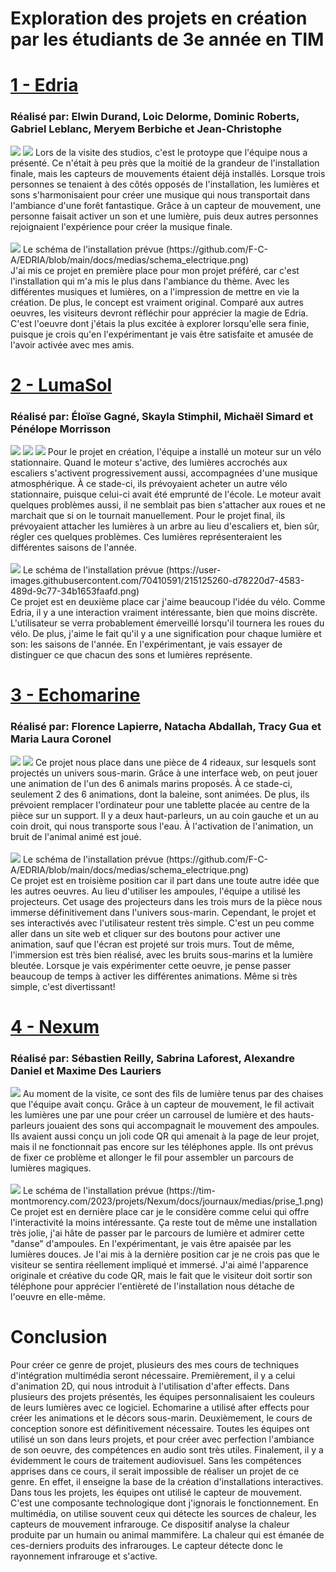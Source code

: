 <h1>Exploration des projets en création par les étudiants de 3e année en TIM</h1>
<h1><a href="https://tim-montmorency.com/2023/projets/EDRIA/docs/web/index.html">1 - Edria</a></h1>
<h3>Réalisé par: Elwin Durand, Loic Delorme, Dominic Roberts, Gabriel Leblanc, Meryem Berbiche et Jean-Christophe</h3>
<img src="medias/edria_demo.jpg">
<img src="medias/edria_demo_materiel.jpg">
Lors de la visite des studios, c'est le protoype que l'équipe nous a présenté. Ce n'était à peu près que la moitié de la grandeur de l'installation finale, mais les capteurs de mouvements étaient déjà installés. Lorsque trois personnes se tenaient à des côtés opposés de l'installation, les lumières et sons s'harmonisaient pour créer une musique qui nous transportait dans l'ambiance d'une forêt fantastique. Grâce à un capteur de mouvement, une personne faisait activer un son et une lumière, puis deux autres personnes rejoignaient l'expérience pour créer la musique finale.
<br/><br/>
<img src="medias/edria_schema.png">
Le schéma de l'installation prévue (https://github.com/F-C-A/EDRIA/blob/main/docs/medias/schema_electrique.png)<br />
J'ai mis ce projet en première place pour mon projet préféré, car c'est l'installation qui m'a mis le plus dans l'ambiance du thème. Avec les différentes musiques et lumières, on a l'impression de mettre en vie la création. De plus, le concept est vraiment original. Comparé aux autres oeuvres, les visiteurs devront réfléchir pour apprécier la magie de Edria. C'est l'oeuvre dont j'étais la plus excitée à explorer lorsqu'elle sera finie, puisque je crois qu'en l'expérimentant je vais être satisfaite et amusée de l'avoir activée avec mes amis.
<h1><a href="https://tim-montmorency.com/2023/projets/LumaSol/docs/web/index.html">2 - LumaSol</a></h1>
<h3>Réalisé par: Éloïse Gagné, Skayla Stimphil, Michaël Simard et Pénélope Morrisson</h3>
<img src="medias/lumasol_demo_lumieres.jpg">
<img src="medias/lumasol_demo_velo.jpg">
<img src="medias/lumasol_demo_moteur.jpg">
Pour le projet en création, l'équipe a installé un moteur sur un vélo stationnaire. Quand le moteur s'active, des lumières accrochés aux escaliers s'activent progressivement aussi, accompagnées d'une musique atmosphérique. À ce stade-ci, ils prévoyaient acheter un autre vélo stationnaire, puisque celui-ci avait été emprunté de l'école. Le moteur avait quelques problèmes aussi, il ne semblait pas bien s'attacher aux roues et ne marchait que si on le tournait manuellement. Pour le projet final, ils prévoyaient attacher les lumières à un arbre au lieu d'escaliers et, bien sûr, régler ces quelques problèmes. Ces lumières représenteraient les différentes saisons de l'année.
<br/><br/>
<img src="medias/lumasol_schema.png">
Le schéma de l'installation prévue (https://user-images.githubusercontent.com/70410591/215125260-d78220d7-4583-489d-9c77-34b1653faafd.png)<br />
Ce projet est en deuxième place car j'aime beaucoup l'idée du vélo. Comme Edria, il y a une interaction vraiment intéressante, bien que moins discrète. L'utilisateur se verra probablement émerveillé lorsqu'il tournera les roues du vélo. De plus, j'aime le fait qu'il y a une signification pour chaque lumière et son: les saisons de l'année. En l'expérimentant, je vais essayer de distinguer ce que chacun des sons et lumières représente.
<h1><a href="https://tim-montmorency.com/2023/projets/Echomarine/docs/web/index.html">3 - Echomarine</a></h1>
<h3>Réalisé par: Florence Lapierre, Natacha Abdallah, Tracy Gua et Maria Laura Coronel</h3>
<img src="medias/echomarine_demo.png">
<img src="medias/echomarine_ordinateur.png">
Ce projet nous place dans une pièce de 4 rideaux, sur lesquels sont projectés un univers sous-marin. Grâce à une interface web, on peut jouer une animation de l'un des 6 animals marins proposés. À ce stade-ci, seulement 2 des 6 animations, dont la baleine, sont animées. De plus, ils prévoient remplacer l'ordinateur pour une tablette placée au centre de la pièce sur un support. Il y a deux haut-parleurs, un au coin gauche et un au coin droit, qui nous transporte sous l'eau. À l'activation de l'animation, un bruit de l'animal animé est joué.
<br/><br/>
<img src="medias/echomarine_schema.png">
Le schéma de l'installation prévue (https://github.com/F-C-A/EDRIA/blob/main/docs/medias/schema_electrique.png)<br />
Ce projet est en troisième position car il part dans une toute autre idée que les autres oeuvres. Au lieu d'utiliser les ampoules, l'équipe a utilisé les projecteurs. Cet usage des projecteurs dans les trois murs de la pièce nous immerse définitivement dans l'univers sous-marin. Cependant, le projet et ses interactivés avec l'utilisateur restent très simple. C'est un peu comme aller dans un site web et cliquer sur des boutons pour activer une animation, sauf que l'écran est projeté sur trois murs. Tout de même, l'immersion est très bien réalisé, avec les bruits sous-marins et la lumière bleutée. Lorsque je vais expérimenter cette oeuvre, je pense passer beaucoup de temps à activer les différentes animations. Même si très simple, c'est divertissant!
<h1><a href="https://tim-montmorency.com/2023/projets/Nexum/docs/web/index.html">4 - Nexum</a></h1>
<h3>Réalisé par: Sébastien Reilly, Sabrina Laforest, Alexandre Daniel et Maxime Des Lauriers</h3>
<img src="medias/nexum_demo_lumieres.jpg">
Au moment de la visite, ce sont des fils de lumière tenus par des chaises que l'équipe avait conçu. Grâce à un capteur de mouvement, le fil activait les lumières une par une pour créer un carrousel de lumière et des hauts-parleurs jouaient des sons qui accompagnait le mouvement des ampoules. Ils avaient aussi conçu un joli code QR qui amenait à la page de leur projet, mais il ne fonctionnait pas encore sur les téléphones apple. Ils ont prévus de fixer ce problème et allonger le fil pour assembler un parcours de lumières magiques.
<br/><br/>
<img src="medias/nexum_schema.png">
Le schéma de l'installation prévue (https://tim-montmorency.com/2023/projets/Nexum/docs/journaux/medias/prise_1.png)<br />
Ce projet est en dernière place car je le considère comme celui qui offre l'interactivité la moins intéressante. Ça reste tout de même une installation très jolie, j'ai hâte de passer par le parcours de lumière et admirer cette "danse" d'ampoules. En l'expérimentant, je vais être apaisée par les lumières douces. Je l'ai mis à la dernière position car je ne crois pas que le visiteur se sentira réellement impliqué et immersé. J'ai aimé l'apparence originale et créative du code QR, mais le fait que le visiteur doit sortir son téléphone pour apprécier l'entièreté de l'installation nous détache de l'oeuvre en elle-même.
<h1>Conclusion</h1>
Pour créer ce genre de projet, plusieurs des mes cours de techniques d'intégration multimédia seront nécessaire. Premièrement, il y a celui d'animation 2D, qui nous introduit à l'utilisation d'after effects. Dans plusieurs des projets présentés, les équipes personnalisaient les couleurs de leurs lumières avec ce logiciel. Echomarine a utilisé after effects pour créer les animations et le décors sous-marin. Deuxièmement, le cours de conception sonore est définitivement nécessaire. Toutes les équipes ont utilisé un son dans leurs projets, et pour créer avec perfection l'ambiance de son oeuvre, des compétences en audio sont très utiles. Finalement, il y a évidemment le cours de traitement audiovisuel. Sans les compétences apprises dans ce cours, il serait impossible de réaliser un projet de ce genre. En effet, il enseigne la base de la création d'installations interactives.
<br />
Dans tous les projets, les équipes ont utilisé le capteur de mouvement. C'est une composante technologique dont j'ignorais le fonctionnement. En multimédia, on utilise souvent ceux qui détecte les sources de chaleur, les capteurs de mouvement infrarouge. Ce dispositif analyse la chaleur produite par un humain ou animal mammifère. La chaleur qui est émanée de ces-derniers produits des infrarouges. Le capteur détecte donc le rayonnement infrarouge et s'active.
